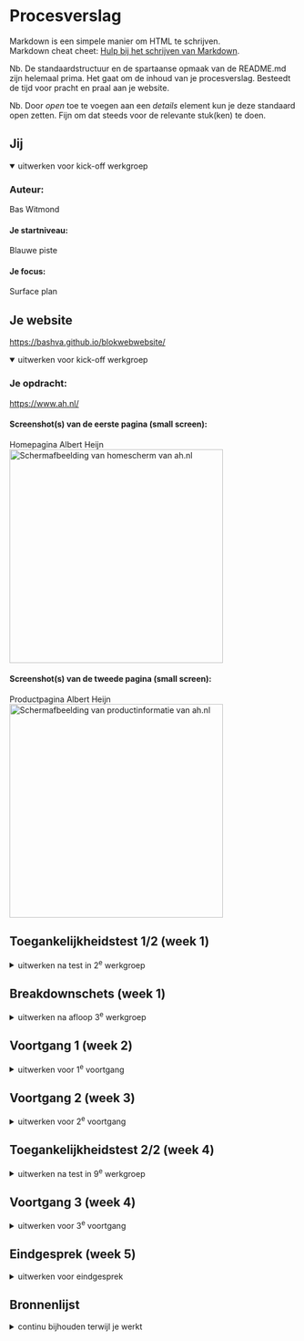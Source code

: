 # Procesverslag
Markdown is een simpele manier om HTML te schrijven.  
Markdown cheat cheet: [Hulp bij het schrijven van Markdown](https://github.com/adam-p/markdown-here/wiki/Markdown-Cheatsheet).

Nb. De standaardstructuur en de spartaanse opmaak van de README.md zijn helemaal prima. Het gaat om de inhoud van je procesverslag. Besteedt de tijd voor pracht en praal aan je website.

Nb. Door *open* toe te voegen aan een *details* element kun je deze standaard open zetten. Fijn om dat steeds voor de relevante stuk(ken) te doen.



## Jij

<details open>
  <summary>uitwerken voor kick-off werkgroep</summary>

  ### Auteur:
  Bas Witmond

  #### Je startniveau:
  Blauwe piste

  #### Je focus:
  Surface plan
 
</details>



## Je website
 https://bashva.github.io/blokwebwebsite/

<details open>
  <summary>uitwerken voor kick-off werkgroep</summary>

  ### Je opdracht:
  https://www.ah.nl/

  #### Screenshot(s) van de eerste pagina (small screen): 
  Homepagina Albert Heijn
  <img src="readme-images/homepaginaah.png" width="375px" alt="Schermafbeelding van homescherm van ah.nl">

  #### Screenshot(s) van de tweede pagina (small screen):
  Productpagina Albert Heijn
  <img src="readme-images/ahproductpagina.png" width="375px" alt="Schermafbeelding van productinformatie van ah.nl">
 
</details>



## Toegankelijkheidstest 1/2 (week 1)

<details>
  <summary>uitwerken na test in 2<sup>e</sup> werkgroep</summary>

  ### Bevindingen
  Lijst met je bevindingen die in de test naar voren kwamen:

  Homepagina:
  -Screenreader noemt alle dingen die in de website naar voren moeten komen op, alleen gaat het bij de decoratieve afbeeldingen soms fout en zijn sommige stukjes lastig met een screenreader te bereiken.. 
  -Was voor mij allemaal vrij helder om de homepagina met de screenreader te gebruiken.

  Productpagina:
  -Screenreader leest alle onderdelen goed voor en snapt ook dat de screenreader bij afbeeldingen uitleg geeft.
   Zo wordt de ALT bij de images waar het moet goed gebruikt en voorgelezen, maar bij decoratieve afbeeldingen niet altijd en gaat dit fout.
  -Was voor mij allemaal vrij helder om de product pagina met de screenreader te gebruiken.



WCAG CHECKLIST: (VOOR AH.NL)

--ALGEMEEN--
HTML-validatie:
De HTML-code heeft wel wat fouten, hierdoor werkt de website niet 100% goed voor iedereen.

Alt-teksten:
Sommige afbeeldingen hadden een rare alt text wat niet goed werd voorgelezen door de screenreader. Toen ik in de code ging checken klopte het bij sommige images bijvoorbeeld wel en sommige andere objecten niet.

Toetsenbordnavigatie:
De website moet makkelijk met het toetsenbord te navigeren zijn en dit is niet 100% het geval. Sommige menu's zijn nog lastig te bereiken zonder muis.


--Problemen--
Logische heading-structuur:
De koppen staan niet altijd in de juiste volgorde, wat het moeilijk maakt om met een screenreader de pagina te lezen en snappen.

Decoratieve afbeeldingen:
Sommige afbeeldingen worden zonder dat het moet voorgelezen door de screenreader. Decoratieve afbeeldingen moeten een leeg alt-tekst hebben en dit is nu niet zo.

Formuliervelden:
Sommige invulvelden missen labels, wat verwarrend is.

Skip-links:
De skip-link is niet altijd goed zichtbaar, hierdoor kan je moeilijk snel naar inhoud springen.

Contrastproblemen:
Sommige stukjes hebben een raar kleurcontrast. Het lijkt mij voor een kleurenblind persoon best pittig om dat te kunnen lezen.


--Verbeterpunten--
Heading-structuur verbeteren:
Zorg ervoor dat de koppen logisch geordend zijn, zodat de website makkelijker te begrijpen en te lezen is met een screenreader.

Alt-teksten voor decoratieve afbeeldingen:
Alle alt-teksten moeten leeg voor decoratieve afbeeldingen want nu slaat de screenreader ze niet allemaal over wat verwarrend is.

Duidelijke labels voor invoervelden:
Alle invulvelden moeten duidelijke labels hebben zodat mensen zelf ook weten wat ze moeten invullen.

</details>



## Breakdownschets (week 1)

<details>
  <summary>uitwerken na afloop 3<sup>e</sup> werkgroep</summary>

  ### de hele pagina: 
  <img src="readme-images/breakdownschets.png" width="375px" alt="breakdown van de homepagina">

  ### dynamisch deel (bijv menu): 
  <img src="readme-images/homepagina_menu_en_zoekbalk.png" width="375px" alt="Hamburgermenu ingeklapt">
  <img src="readme-images/uitgeklaptehamburgermenu.png" width="375px" alt="Hamburgermenu uitgeklapt">

  ### wellicht nog een dynamisch deel (bijv filter): 
  <img src="readme-images/homepagina_menu_en_zoekbalk.png" width="375px" alt="Zichtbare zoekbalk">
  <img src="readme-images/ingeklaptezoekbalk.png" width="375px" alt="Zoekbalk ingeklapt">

</details>



## Voortgang 1 (week 2)

<details>
  <summary>uitwerken voor 1<sup>e</sup> voortgang</summary>

  ### Stand van zaken
  <img src="readme-images/lastigecode.png" width="375px" alt="Lastig stukje code">
  <img src="readme-images/lastigecode1.png" width="375px" alt="Lastig stukje code 1">
  Ik vond dit stukje code lastig, aangezien het gewoon niet werkte wat ik ook probeerde met mijn website.
  Uiteindelijk heb ik het gedeeltelijk gefixt door mijn article te stijlen en een extra class toe te voegen.
  Verder heb ik het voor nu maar gelaten, aangezien het belangrijker was om eerst de HTML goed op orde te hebben.


  ### Agenda voor meeting
  samen met je groepje opstellen
  
  -Bespreken / vraag stellen over validator dat hij 8 info's aangeeft en zegt dat ik een h2 moet plaatsen
   maar ik snap niet wat hiermee wordt bedoeld.

  -Student 1 (Bas) -> Vragen stellen over validator. Hij geeft bij mij (Bas) 8 info's aan en zegt dat er h2's moeten
  worden geplaatst.

  -Student 2 (Maya) -> Vragen wat er in een section moet. En of het nodig is om 1 section of meerdere te maken.

  -Student 3 (Jazzmine) -> Vraag of ze alle blokjes / secties op haar website moest maken die hetzelfde waren.
  
  -Student 4 (Jegor) -> (Niet aanwezig bij feedbackgesprek)



  ### Verslag van meeting
  hier na afloop snel de uitkomsten van de meeting vastleggen

  -Buttons aanpassen naar een a. Button zelfde pagina a andere pagina.
  -Sportlife mints h3.
  -Bekijk alle bonus link.
  -3/4 zodat je kan schuiven.
  -h2 onzichtbaar of div met daarin sections.
  -Alleen voor styling kan je div gebruiken.
  -Als het titel heeft section.
  -Minder classes gebruiken.
  -Vaker voorkomt verschillende plekken class.
  -Box-shadow om header heen doen.
  -hr tag lijn doen.
  -Nav border bottem.

</details>



## Voortgang 2 (week 3)

<details>
  <summary>uitwerken voor 2<sup>e</sup> voortgang</summary>

  ### Stand van zaken
  <img src="readme-images/vond_lastig_arrow.png" width="375px" alt="Lastig stukje code">
  <img src="readme-images/ging_goed_banner.png" width="375px" alt="Ging goed stukje code">
  Het eerste stukje code had ik veel moeite mee en heb ik ook een vraag over voor bij het feedback gesprek.
  Ik kreeg de "right arrow" niet kleiner en dat kostte me best veel moeite.
  Het stukje wat wel goed ging was de banner goed maken. Ik kreeg de 2 banners makkelijk en goed naast elkaar
  en dit maakte me blij, want eindelijk werkte iets hoe ik het graag had gewild.


  ### Agenda voor meeting
  samen met je groepje opstellen

  -Bespreken / vraag stellen over dat mijn right arrow / pijltje niet kleiner wordt / dat ik hem niet kleiner krijg. Ook vraag stellen over de extra dingen die je moet maken en wat ik kan weglaten / moet maken van de zoekbalk.

  -Student 1 (Bas) -> Vraag stellen over pijltje right arrow die ik niet kleiner krijgen. Ook vraag stellen over de zoekbalk wat ik er van moet maken en wat ik ervan weg kan laten. Evt nog vragen wat van de 5 extra dingen je van het lijstje moet maken of zelf verzinnen.

  -Student 2 (Maya) -> Vraag over de kleur en afbeelding van de logo van de dopper site, aangezien deze niet download. Javascript vraag over code.

  -Student 3 (Thijs) -> Vraag over afbeeldingen waarom ze niet werken en vraag over wanneer en waar je ./ en /. wel of niet moet gebruiken. Kijken wat in de sections bij elkaar hoort en niet enkel richting de opmaak kijken.
  
  -Student 4 (Jegor) -> Vraag over hoe CSS doorgepusht kan worden, aangezien dit momenteel nog niet werkt. Vragen hoe de css wel moet worden gecodeerd in de html dat het doorgepusht kan worden. Ook de vraag hoe de images van tesla kunnen worden gekopiert naar zijn eigen webpagina.

  -Student 5 (Jazzmine) -> (Later, ingedeeld in groepje van C ipv B.)

  ### Verslag van meeting
  1. Hoogte uitzetten en breedte zelf aanpassen. of (2)  
  2. `::before` of `::after` toevoegen aan `<h2>` voor iconen of extra styling.  
  3. `<details>` en `<summary>` gebruiken voor dropdownmenu.  
  4. Dropdownmenu uit de les toepassen.  
  5. Navigatie met dropdownmenu en icons erbuiten als linkjes toevoegen.  
  6. Zoekbalk `<input type="search">` gebruiken voor semantiek.  (fixed)
  7. Attribute selector gebruiken in CSS voor `<input type="search">`.  
  8. `prefers-reduced-motion` instellen voor betere toegankelijkheid.  
  9. Afbeeldingen zonder spaties of hoofdletters in bestandsnamen gebruiken. (fixed)
  10. CSS beter ordenen voor overzicht. (fixed)
</details>



## Toegankelijkheidstest 2/2 (week 4)

<details>
  <summary>uitwerken na test in 9<sup>e</sup> werkgroep</summary>

  ### Bevindingen
**WCAG Checklist voor AH.nl**

**Algemeen:**
- HTML-validatie: De meeste HTML is in orde, maar ik moet nog een aantal info's fixen en die info's zijn dat er geen h2 is in een section bijvoorbeeld. Deze moet ik onzichtbaar maken zodat het wel duidelijk is voor de screenreader.

- Alt-teksten: Veel afbeeldingen hebben goede alt-teksten. Sommige nog iets duidelijker maken

- Toetsenbordnavigatie: De website is voor het grootste deel wel goed te bereiken met het toetsenbord. Sommige stukjes verbetering met hoe ik zelf ermee omga want ik vind het zelf erg lastig.

**Problemen:**
- Heading-structuur: Koppen staan nu wel in de juiste volgorde wat voorhene nog niet zo was. Dit is makkelijker te lezen voor de screenreader.

- Decoratieve afbeeldingen: Leest geen decoratieve afbeeldingen voor

- Contrast: VOor mensen met een visuele beperking moet ik sommige kleuren contrasten iets duidelijker maken had ik door. Soms had ik zelf moeite met een paar stukjes, laat staan iemand met een visuele beperking.

**Verbeterpunten:**
- Verbeter koppenstructuur: Code iets logischer ordenen en koppen ook.

- Alt-teksten voor decoratieve afbeeldingen: Bij decoratieve images moet ik een lege alt invullen en bij niet decoratieve images een alt die de image omschrijft en nog aria labels toevoegen bij sommige onderdelen.

De pagina werkt al grotendeels goed, maar ik zal toch nog aan de slag gaan om kleine dingen nog te verbeteren om het optimaal te maken voor alle gebruikers ook met een heftigere beperking. 

</details>


## Voortgang 3 (week 4)

<details>
  <summary>uitwerken voor 3<sup>e</sup> voortgang</summary>

  ### Stand van zaken
  Tot nu toe gaat het wel oke. Alleen vind ik bepaalde onderdelen best lastig waar ik nu aan het einde hard nog aan moet werken. Denk hierbij aan dropdownmenu, mijn model etc. Maar tot nu toe denk ik dat ik wel op schema loop en dat het wel gaat lukken de mondeling. Mijn productpagina is niet heel veel meer werk dan de onderdelen wat ik nu al heb gedaan, dus ik denk dat ik dat dit weekend wel af kan maken.

  ### Agenda voor meeting
  -Vragen waarom mijn searchbar op een andere plek begint in chrome dan wat ik graag zou willen. (fixed)
  -Vragen waarom ik geen "go back" pijltje kan toevoegen in mijn model. (fixed)
  -Vragen waarom sommige fonts van de ah.nl website anders zijn dan mijn website terwijl ik hun fonts gebruik.
  -Vragen of het moet als je op je profiel icoontje klikt of dat net zoals het dropdown menu moet werken.
  -Verder over dropdownmenu korte vraag stellen.


  -Student 1 (Bas) -> Vraag stellen over mijn searchbar die op een andere plek begint in chrome, vragen over go back pijltje in model, vraag over fonts ah.nl die bij sommige stukjes anders zijn, vraag over profie icoontje of dat dropdownmenu moet werken en vragen over dropdownmenu waar ik korte vraag over wil stellen.

  -Student 2 (Maya) -> Vragen over hamburger menu. 3 streepjes laten animeren, maar weet niet hoe je dat doet. Vraag over hoe je tekst in plaatjes kan doen in een carousel. Dit werkt niet, aangezien de tekst in het plaatje beweegt.

  -Student 3 (Jazzmine) -> Vraag over afbeeldingen op haar site, met name het hamburgermenu. Pijltjes veranderen niet van positie, alleen moeten iets anders staan dan hoe ze nu staan.
  
  -Student 4 (Jegor) -> Vraag over video die lang duurt via youtube of twitter maar te groot is voor github pagina. / Carousel werkt niet hetzelfde als op de tesla pagina. Volgend blokje tekst kunnen zien in carousel. Veel padding tussen section en footer, hoe dit weg kan. Error vraag over hoveren, wat niet in de pagina hoefde

  ### Verslag van meeting
  hier na afloop snel de uitkomsten van de meeting vastleggen

  Model.content aanpassen en flexdirection row aanpassen en justify content: space-between fixen.
  Alle images op mijn site widht 100% geven zodat ik ze niet 1 voor 1 moet stijlen.
  Img en Input omwisselen.
  Image height en width op 2em doen.
  Hamburgermenu verder afmaken en fixen.
  Productpagina optimaliseren en nog uitwerken. "Verder goed op weg"

</details>


## Eindgesprek (week 5)

<details>
  <summary>uitwerken voor eindgesprek</summary>

  ### Je uitkomst - karakteristiek screenshots:
  <img src="readme-images/homepaginaeinde.png" width="375px" alt="einde homepagina 1">
  <img src="readme-images/productpaginaeinde.png" width="375px" alt="einde productpagina 1">


  ### Dit ging goed/Heb ik geleerd: 
  Wat goed ging was vooral het toevoegen van de dropdownmenu. Het was aan het begin erg lastig en ik heb er tot de dag van de deadline nog 5 uur aan gezeten. Het was zo dat er elke keer een zoekbalk glitchde in mijn nav die ik (en de studentassistenten kregen hem niet weg) eerst niet weg kreeg. Dit is toch gelukt en hier ben ik heel blij mee en ook heel trots op!
  <img src="readme-images/dropdownmenu.png" width="375px" alt="dropdownmenu trots op">


  ### Dit was lastig/Is niet gelukt:
  Wanneer je in de productpagina de pagina herlaad is er een glitch in mijn website waardoor er ineens ruimte ontstaat. Wanneer je scrolled naar beneden en omhoog is dit weg. Hier hebben Thomas en ik lang in de les naar gekeken maar ik kreeg dit echt na heel veel uren proberen niet weg. Dit is me dus helaas NIET gelukt :|
  <img src="readme-images/glitchnietgelukt.png" width="375px" alt="niet gelukt glitch">

  Ook worden bij de darkmode optie sommige letters niet meekleurend... Dit zou ik als ik meer tijd had gehad wel willen uitwerken. Ik weet wel hoe dit moet.
</details>


## Bronnenlijst

<details>
  <summary>continu bijhouden terwijl je werkt</summary>

  Nb. Wees specifiek ('css-tricks' als bron is bijv. niet specifiek genoeg). 
  Nb. ChatGpT en andere AI horen er ook bij.
  Nb. Vermeld de bronnen ook in je code.

  1. https://developer.mozilla.org/en-US/docs/Web/CSS/::-webkit-scrollbar  = banner sectie
  2. https://www.w3schools.com/cssref/sel_after.php = dropdown menu footer ::after 
  3. /* header animatie die verdwijnt en weer verschijnt met scrollen --> bron: Thomas Norden & ChatGPT */
  4. https://www.w3schools.com/tags/tag_tr.asp en chatgpt = tabel maken voedingswaarde
  5. animatie = // lesstof week 4 animatie + inleiding programmeren & chatgpt
  6. https://stackoverflow.com/questions/68062443/how-to-change-background-color-using-color-picker-without-click-on-button = color picker
  7. https://www.w3schools.com/howto/howto_js_toggle_dark_mode.asp = dark thema
  8. https://codepen.io/shooft/pen/GRbxLYV?editors=0100 = dropdown menu
  9. Boodschappenlijstje = chatgpt
</details>